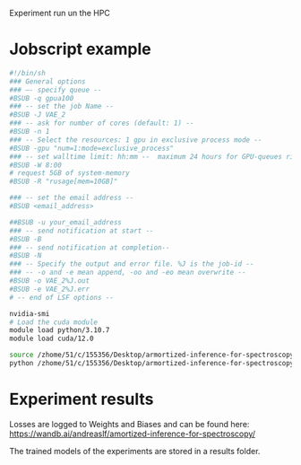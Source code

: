 Experiment run un the HPC

# Jobscript example
```bash
#!/bin/sh
### General options
### –- specify queue --
#BSUB -q gpua100
### -- set the job Name --
#BSUB -J VAE_2
### -- ask for number of cores (default: 1) --
#BSUB -n 1
### -- Select the resources: 1 gpu in exclusive process mode --
#BSUB -gpu "num=1:mode=exclusive_process"
### -- set walltime limit: hh:mm --  maximum 24 hours for GPU-queues right now
#BSUB -W 8:00
# request 5GB of system-memory
#BSUB -R "rusage[mem=10GB]"

### -- set the email address --
#BSUB <email_address>

##BSUB -u your_email_address
### -- send notification at start --
#BSUB -B
### -- send notification at completion--
#BSUB -N
### -- Specify the output and error file. %J is the job-id --
### -- -o and -e mean append, -oo and -eo mean overwrite --
#BSUB -o VAE_2%J.out
#BSUB -e VAE_2%J.err
# -- end of LSF options --

nvidia-smi
# Load the cuda module
module load python/3.10.7
module load cuda/12.0

source /zhome/51/c/155356/Desktop/armortized-inference-for-spectroscopy/venv/bin/activate
python /zhome/51/c/155356/Desktop/armortized-inference-for-spectroscopy/experiments/2_VAE.py
```

# Experiment results
Losses are logged to Weights and Biases and can be found here: https://wandb.ai/andreaslf/amortized-inference-for-spectroscopy/

The trained models of the experiments are stored in a results folder.
